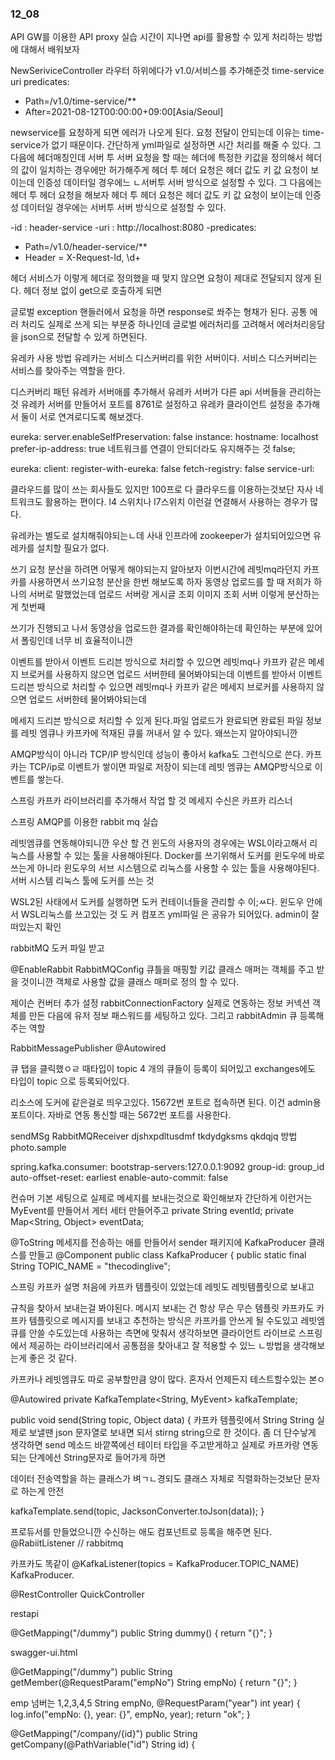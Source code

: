### 12_08

API GW를 이용한 API proxy 실습
시간이 지나면 api를 활용할 수 있게 처리하는 방법에 대해서 배워보자 

NewSeriviceController
라우터 하위에다가 v1.0/서비스를 추가해준것 
time-service
uri
predicates:
- Path=/v1.0/time-service/**
- After=2021-08-12T00:00:00+09:00[Asia/Seoul]

newservice를 요청하게 되면 에러가 나오게 된다. 요청 전달이 안되는데 이유는 time-service가 없기 때문이다.
간단하게 yml파일로 설정하면 시간 처리를 해줄 수 있다. 
그 다음에 헤더매칭인데 
서버 투 서버 요청을 할 때는 헤더에 특정한 키값을 정의해서 헤더의 값이 일치하는 경우에만
허가해주게 
헤더 투 헤더 요청은 
헤더 값도 키 값 요청이 보이는데 인증성 데이터일 경우에느 ㄴ서버투 서버 방식으로 
설정할 수 있다. 
그 다음에는
헤더 투 헤더 요청을 해보자
헤더 투 헤더 요청은
헤더 값도 키 값 요청이 보이는데 인증성 데이터일 경우에는 서버투 서버 방식으로
설정할 수 있다.

-id : header-service
-uri : http://localhost:8080
-predicates:
- Path=/v1.0/header-service/**
- Header = X-Request-Id, \d+

헤더 서비스가 이렇게 헤더로 정의했을 때 맞지 않으면 요청이 제대로 전달되지 않게 된다. 
헤더 정보 없이 get으로 호출하게 되면 

글로벌 exception 핸들러에서 요청을 하면 response로 쏴주는 형채가 된다. 
공통 에러 처리도 실제로 쓰게 되는 부분중 하나인데 글로벌 에러처리를 고려해서 
에러처리응담을 json으로 전달할 수 있게 하면된다. 

유레카 사용 방법 
유레카는 서비스 디스커버리를 위한 서버이다.
서비스 디스커버리는 서비스를 찾아주는 역할을 한다.

디스커버리 패턴 
유레카 서버애를 추가해서 유레카 서버가 다른 api 서버들을 관리하는 것 
유레카 서버를 만들어서 포트를 8761로 설정하고
유레카 클라이언트 설정을 추가해서 둘이 서로 연겨로디도록 해보겠다. 

eureka:
server.enableSelfPreservation: false
instance:
hostname: localhost
prefer-ip-address: true
네트워크를 연결이 안되더라도 유지해주는 것 false;

eureka:
client:
register-with-eureka: false
fetch-registry: false
service-url:

클라우드를 많이 쓰는 회사들도 있지만 100프로 다 클라우드를 이용하는것보단 자사 
네트워크도 활용하는 편이다. 
l4 스위치나 l7스위치 이런걸 연결해서 사용하는 경우가 많다.

유레카는 별도로 설치해줘야되는ㄴ데 
사내 인프라에 zookeeper가 설치되어있으면 유레카를 설치할 필요가 없다.

쓰기 요청 분산을 하려면 어떻게 해야되는지 알아보자 
이번시간에 레빗mq라던지 카프카를 사용하면서 쓰기요청 분산을 한번 해보도록 하자 
동영상 업로드를 할 때 저희가 하나의 서버로 말했었는데 
업로드 서버랑 게시글 조회 이미지 조회 서버 이렇게 분산하는게 첫번째

쓰기가 진행되고 나서 동영상을 업로드한 결과를 확인해야하는데 확인하는 부분에 있어서 
폴링인데 너무 비 효율적이니깐 

이벤트를 받아서 이벤트 드리븐 방식으로 처리할 수 있으면 레빗mq나 카프카 같은 메세지 브로커를 
사용하지 않으면 업로드 서버한테 물어봐야되는데 
이벤트를 받아서 이벤트 드리븐 방식으로 처리할 수 있으면 레빗mq나 카프카 같은 메세지 브로커를
사용하지 않으면 업로드 서버한테 물어봐야되는데

메세지 드리븐 방식으로 처리할 수 있게 된다.파일 업로드가 완료되면
완료된 파일 정보를 레빗 엠큐나 카프카에 적재된 큐룰 꺼내서 알 수 있다. 
왜쓰는지 알아야되니깐 

AMQP방식이 아니라 TCP/IP 방식인데 성능이 좋아서 kafka도 그런식으로 쓴다. 
카프카는 TCP/ip로 이벤트가 쌓이면 파일로 저장이 되는데 
레빗 엠큐는 AMQP방식으로 이벤트를 쌓는다.

스프링 카프카 라이브러리를 추가해서 작업 할 것
메세지 수신은 카프카 리스너 

스프링 AMQP를 이용한 rabbit mq 실습

레빗엠큐를 연동해야되니깐 우산 할 건 윈도의 사용자의 경우에는 WSL이라고해서 
리눅스를 사용할 수 있는 툴을 사용해야된다. 
Docker를 쓰기위해서 도커를 윈도우에 바로 쓰는게 아니라 윈도우의 서브 시스템으로 
리눅스를 사용할 수 있는 툴을 사용해야된다.
서버 시스템 리눅스 툴에 도커를 쓰는 것

WSL2된 사태에서 도커를 실행하면 도커 컨테이너들을 관리할 수 이;ㅆ다. 
윈도우 안에서 WSL리눅스를 쓰고있는 것 도 커 컴포즈 yml파일 은 공유가 되어있다. 
admin이 잘 떠있는지 확인

rabbitMQ 도커 파일 받고 

@EnableRabbit
RabbitMQConfig
큐틀을 매핑할 키값
클래스 매퍼는 객체를 주고 받을 것이니깐 객체로 사용할 값을 클래스 매퍼로 정의 할 수 있다. 

제이슨 컨버터 추가 설정 
rabbitConnectionFactory 실제로 연동하는 정보 
커넥션 객체를 만든 다음에 유저 정보 패스워드를 세팅하고 있다. 
그리고 rabbitAdmin 
큐 등록해주는 역할 


RabbitMessagePublisher
@Autowired

큐 탭을 클릭했ㅇㄹ 때타입이 topic 4 개의 큐들이 등록이 되어있고 
exchanges에도 타입이 topic 으로 등록되어있다. 

리소스에 도커에 같은걸로 띄우고있다. 15672번 포트로 접속하면 된다.
이건 admin용 포트이다. 자바로 연동 통신할 때는 5672번 포트를 사용한다.

sendMSg RabbitMQReceiver djshxpdltusdmf tkdydgksms qkdqjq 
방법 photo.sample

spring.kafka.consumer:
bootstrap-servers:127.0.0.1:9092
group-id: group_id
auto-offset-reset: earliest
enable-auto-commit: false

컨슈머 기본 세팅으로 
실제로 메세지를 보내는것으로 확인해보자
간단하게 이런거는 MyEvent를 만들어서  게터 세터 만들어주고 
private String eventId;
private Map<String, Object> eventData;

@ToString
메세지를 전송하는 애를 만들어서 sender 패키지에 KafkaProducer 클래스를 만들고 
@Component
public class KafkaProducer {
public static final String TOPIC_NAME = "thecodinglive";

스프링 카프카 설명 처음에  카프카 템플릿이 있었는데 
레빗도 레빗템플릿으로 보내고 

규칙을 찾아서 보내는걸 봐야된다. 
메시지 보내는 건 항상 무슨 무슨 템플릿 카프카도 카프카 템플릿으로 메시지를 보내고 
추천하는 방식은 카프카를 안쓰게 될 수도있고 레빗엠큐를 안쓸 수도있는데 
사용하는 측면에 맞춰서 생각하보면 클라이언트 라이브로 스프링에서 제공하는 라이브러리에서
공통점을 찾아내고 잘 적용할 수 있느 ㄴ방법을 생각해보는게 좋은 것 같다. 

카프카나 레빗엠큐도 따로 공부할만큼 양이 많다. 
혼자서 언제든지 테스트할수있는 본ㅇ

@Autowired
private KafkaTemplate<String, MyEvent> kafkaTemplate;

public void send(String topic, Object data) {
카프카 템플릿에서 String String
실제로 보낼땐 json 문자열로 보내면 되서 stirng string으로 한 것이다. 
좀 더 단수낳게 생각하면 send 메소드 바깥쪽에선 테이터 타입을 주고받게하고 실제로 
카프카랑 연동되는 단계에선 String문자로 들어가게 하면

데이터 전송역할을 하는 클래스가 벼ㄱㄴ경되도 클래스 자체로 직렬화하는것보단 문자로 하는게 안전

kafkaTemplate.send(topic, JacksonConverter.toJson(data));
}

프로듀서를 만들었으니깐 수신하는 애도 컴포넌트로 등록을 해주면 된다. 
@RabiitListener // rabbitmq

카프카도 똑같이 
@KafkaListener(topics = KafkaProducer.TOPIC_NAME)
KafkaProducer.

@RestController
QuickController

restapi

@GetMapping("/dummy")
public String dummy() {
return "{}";
}

swagger-ui.html

@GetMapping("/dummy")
public String getMember(@RequestParam("empNo") String empNo) {
return "{}";
}

emp 넘버는 1,2,3,4,5
String empNo, @RequestParam("year") int year) {
log.info("empNo: {}, year: {}", empNo, year);
return "ok";
}

@GetMapping("/company/{id}")
public String getCompany(@PathVariable("id") String id) {
































